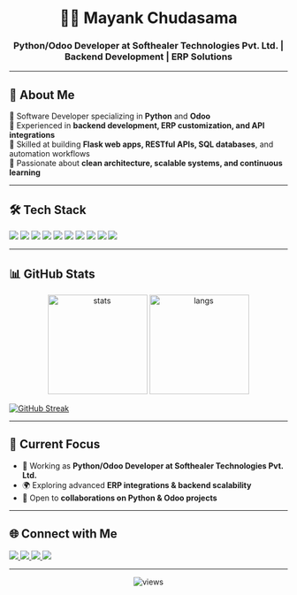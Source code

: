 <h1 align="center">👨‍💻 Mayank Chudasama</h1>  
<h3 align="center">Python/Odoo Developer at Softhealer Technologies Pvt. Ltd. | Backend Development | ERP Solutions</h3>  

---

## 🚀 About Me  
🔹 Software Developer specializing in **Python** and **Odoo**  
🔹 Experienced in **backend development, ERP customization, and API integrations**  
🔹 Skilled at building **Flask web apps, RESTful APIs, SQL databases**, and automation workflows  
🔹 Passionate about **clean architecture, scalable systems, and continuous learning**  

---

## 🛠️ Tech Stack  

<p align="left">  
  <img src="https://img.shields.io/badge/Python-3776AB?style=for-the-badge&logo=python&logoColor=white"/>  
  <img src="https://img.shields.io/badge/Odoo-714B67?style=for-the-badge&logo=odoo&logoColor=white"/>  
  <img src="https://img.shields.io/badge/Flask-000000?style=for-the-badge&logo=flask&logoColor=white"/>  
  <img src="https://img.shields.io/badge/PostgreSQL-336791?style=for-the-badge&logo=postgresql&logoColor=white"/>  
  <img src="https://img.shields.io/badge/MySQL-4479A1?style=for-the-badge&logo=mysql&logoColor=white"/>  
  <img src="https://img.shields.io/badge/RESTful%20API-FF6F00?style=for-the-badge&logo=fastapi&logoColor=white"/>  
  <img src="https://img.shields.io/badge/HTML5-E34F26?style=for-the-badge&logo=html5&logoColor=white"/>  
 <img src="https://img.shields.io/badge/CSS3-1572B6?style=for-the-badge&logo=css3&logoColor=white"/>  
  <img src="https://img.shields.io/badge/Bootstrap-563D7C?style=for-the-badge&logo=bootstrap&logoColor=white"/>  
  <img src="https://img.shields.io/badge/Git-F05032?style=for-the-badge&logo=git&logoColor=white"/>  
</p>  


---

## 📊 GitHub Stats  

<p align="center">  
  <img src="https://github-readme-stats.vercel.app/api?username=CyberBoy-Mayank&show_icons=true&theme=tokyonight" alt="stats" height="180"/>  
  <img src="https://github-readme-stats.vercel.app/api/top-langs/?username=CyberBoy-Mayank&layout=compact&theme=tokyonight" alt="langs" height="180"/>  
</p>  

  [![GitHub Streak](https://streak-stats.demolab.com?user=CyberBoy-Mayank)](https://git.io/streak-stats)  

---

## 🌱 Current Focus  
- 🔭 Working as **Python/Odoo Developer at Softhealer Technologies Pvt. Ltd.**  
- 🌍 Exploring advanced **ERP integrations & backend scalability**  
- 🤝 Open to **collaborations on Python & Odoo projects**  

---

## 🌐 Connect with Me  

<p align="left">  
  <a href="https://www.linkedin.com/in/mayank-chudasama-127b53318" target="_blank">  
    <img src="https://img.shields.io/badge/LinkedIn-0A66C2?style=for-the-badge&logo=linkedin&logoColor=white"/>  
  </a>  
  <a href="https://x.com/CyberBoy_Mayank" target="_blank">  
    <img src="https://img.shields.io/badge/Twitter-1DA1F2?style=for-the-badge&logo=twitter&logoColor=white"/>  
  </a>  
  <a href="https://www.instagram.com/cyberboy_mayank/" target="_blank">  
    <img src="https://img.shields.io/badge/Instagram-E4405F?style=for-the-badge&logo=instagram&logoColor=white"/>  
  </a>  
  <a href="mailto:mayank.chudasama010@gmail.com" target="_blank">  
    <img src="https://img.shields.io/badge/Email-D14836?style=for-the-badge&logo=gmail&logoColor=white"/>  
  </a>  
</p>  

---

<p align="center">  
  <img src="https://komarev.com/ghpvc/?username=CyberBoy-Mayank&style=for-the-badge&color=blue" alt="views"/>  
</p>  

